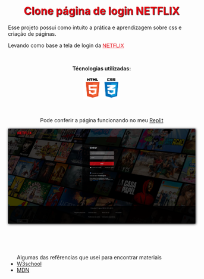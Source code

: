 
<h1 
    style="color: #E50914; 
    text-align: center; text-shadow: 1px 1px 1.5px black;">  
        Clone página de login NETFLIX
</h1>

<p>Esse projeto possui como intuito a prática e aprendizagem sobre css e criação de páginas.</p>
<p>
    Levando como base a tela de login da   
    <a href="https://www.netflix.com/br/login" 
        target="_blank"
        title="Link para a página de referência"
        style="color: #E50914;
        font-family: 'Source Sans Pro', sans-serif;">
            NETFLIX
    </a>
</p>
<br>

<p style="text-align: center;"><b>Técnologias utilizadas:</b></p>
<p style="text-align: center; "><img src="/css/images/html.png" title="HTML" style="height: 60px"><img src="/css/images/css.png" title="CSS" style="height: 60px"></p>
<br>
<p style="text-align: center;">
    Pode conferir a página funcionando no meu 
    <a href="https://Netflix-Clone.saturnz0.repl.co" 
        target="_blank"
        title="Página Netflix no Replit"
    >
            Replit
    </a>
</p>
<p>
    <img src="css/images/captura_de_tela.png" style="box-shadow: 1px 1px 6px black;">
</p>
<br>
<br>
<br>
<ul>
    <thead>Algumas das refêrencias que usei para encontrar materiais</thead>
    <li><a href="https://www.w3schools.com" target="_blank" title="link para o site da W3school">W3school</a></li>
    <li><a href="https://developer.mozilla.org/pt-BR/" target="_blank" title="link para o site do Mozilla Web Docs">MDN</a></li>

</ul>

